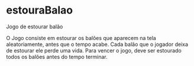 # estouraBalao
Jogo de estourar balão

O Jogo consiste em estourar os balões que aparecem na tela aleatoriamente, antes que o tempo acabe. 
Cada balão que o jogador deixa de estourar ele perde uma vida.
Para vencer o jogo, deve ser estourado todos os balões antes do tempo terminar.

